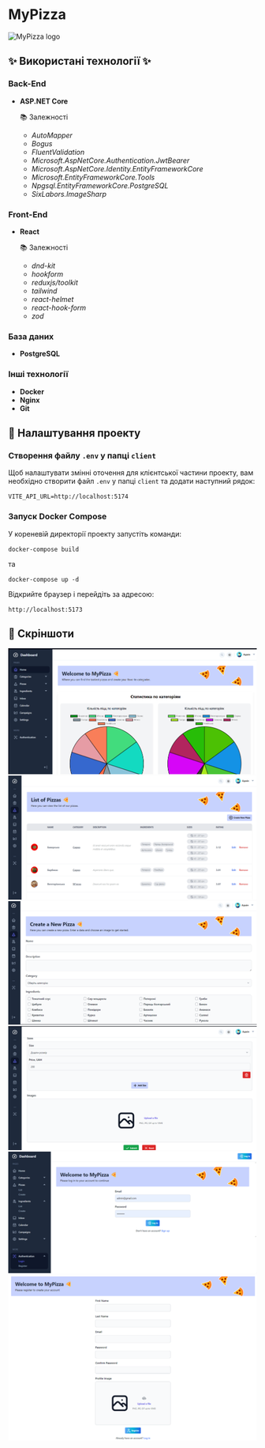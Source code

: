 # MyPizza

![MyPizza logo](https://t4.ftcdn.net/jpg/02/11/55/17/360_F_211551718_Ol7eOQYNDK5S8pbEHMkagk9kbdYTJ2iX.jpg)

## ✨ Використані технології ✨

### Back-End
- **ASP.NET Core**
  
  📚 Залежності
  - *AutoMapper*
  - *Bogus*
  - *FluentValidation*
  - *Microsoft.AspNetCore.Authentication.JwtBearer*
  - *Microsoft.AspNetCore.Identity.EntityFrameworkCore*
  - *Microsoft.EntityFrameworkCore.Tools*
  - *Npgsql.EntityFrameworkCore.PostgreSQL*
  - *SixLabors.ImageSharp*

### Front-End
- **React**
  
  📚 Залежності
  - *dnd-kit*  
  - *hookform*
  - *reduxjs/toolkit*
  - *tailwind*
  - *react-helmet* 
  - *react-hook-form* 
  - *zod*

### База даних
- **PostgreSQL**

### Інші технології
- **Docker**
- **Nginx**
- **Git**
  
## 🔧 Налаштування проекту

### Створення файлу `.env` у папці `client`

Щоб налаштувати змінні оточення для клієнтської частини проекту, вам необхідно створити файл `.env` у папці `client` та додати наступний рядок:

```env
VITE_API_URL=http://localhost:5174
```

### Запуск Docker Compose
У кореневій директорії проекту запустіть команди:

```
docker-compose build
```
та
```
docker-compose up -d
```
Відкрийте браузер і перейдіть за адресою:
```
http://localhost:5173
```

## 📸 Скріншоти
![Screens](/screenshots/scr1.png)
![Screens](/screenshots/scr2.png)
![Screens](/screenshots/scr3.png)
![Screens](/screenshots/scr4.png)
![Screens](/screenshots/scr5.png)
![Screens](/screenshots/scr6.png) 
